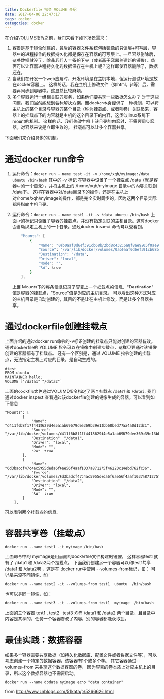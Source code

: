 ```yaml
---
title: Dockerfile 指令 VOLUME 介绍
date: 2017-04-06 22:47:17
tags: docker
categories: docker
---
```

在介绍VOLUME指令之前，我们来看下如下场景需求：

1. 容器是基于镜像创建的，最后的容器文件系统包括镜像的只读层+可写层，容器中的进程操作的数据持久化都是保存在容器的可写层上。一旦容器删除后，这些数据就没了，除非我们人工备份下来（或者基于容器创建新的镜像）。能否可以让容器进程持久化的数据保存在主机上呢？这样即使容器删除了，数据还在。
2. 当我们在开发一个web应用时，开发环境是在主机本地，但运行测试环境是放在docker容器上。
这样的话，我在主机上修改文件（如html，js等）后，需要再同步到容器中。这显然比较麻烦。
3. 多个容器运行一组相关联的服务，如果他们要共享一些数据怎么办？
对于这些问题，我们当然能想到各种解决方案。而docker本身提供了一种机制，可以将主机上的某个目录与容器的某个目录（称为挂载点、或者叫卷）关联起来，容器上的挂载点下的内容就是主机的这个目录下的内容，这类似linux系统下mount的机制。 这样的话，我们修改主机上该目录的内容时，不需要同步容器，对容器来说是立即生效的。 挂载点可以让多个容器共享。

下面我们来介绍具体的机制。
<!-- more -->
# 通过docker run命令
1. 运行命令：`docker run --name test -it -v /home/xqh/myimage:/data ubuntu /bin/bash`
其中的 -v 标记 在容器中设置了一个挂载点 /data（就是容器中的一个目录），并将主机上的 /home/xqh/myimage 目录中的内容关联到 /data下。
这样在容器中对/data目录下的操作，还是在主机上对/home/xqh/myimage的操作，都是完全实时同步的，因为这两个目录实际都是指向主机目录。

2. 运行命令：`docker run --name test1 -it -v /data ubuntu /bin/bash`
上面-v的标记只设置了容器的挂载点，并没有指定关联的主机目录。这时docker会自动绑定主机上的一个目录。通过docker inspect 命令可以查看到。
    ````bash
        "Mounts": [
            {
                "Name": "0ab0aaf0d6ef391cb68b72bd8c43216a8f8ae9205f0ae941ef16ebe32dc9fc01",
                "Source": "/var/lib/docker/volumes/0ab0aaf0d6ef391cb68b72bd8c43216a8f8ae9205f0ae941ef16ebe32dc9fc01/_data",
                "Destination": "/data",
                "Driver": "local",
                "Mode": "",
                "RW": true
            }
        ],
    ````
    上面 Mounts下的每条信息记录了容器上一个挂载点的信息，"Destination" 值是容器的挂载点，"Source"值是对应的主机目录。
    可以看出这种方式对应的主机目录是自动创建的，其目的不是让在主机上修改，而是让多个容器共享。
    
# 通过dockerfile创建挂载点
上面介绍的通过docker run命令的-v标识创建的挂载点只能对创建的容器有效。
通过dockerfile的 VOLUME 指令可以在镜像中创建挂载点，这样只要通过该镜像创建的容器都有了挂载点。
还有一个区别是，通过 VOLUME 指令创建的挂载点，无法指定主机上对应的目录，是自动生成的。
````
#test
FROM ubuntu
MAINTAINER hello1
VOLUME ["/data1","/data2"]
````
上面的dockfile文件通过VOLUME指令指定了两个挂载点 /data1 和 /data2.
我们通过docker inspect 查看通过该dockerfile创建的镜像生成的容器，可以看到如下信息
````
"Mounts": [
        {
            "Name": "d411f6b8f17f4418629d4e5a1ab69679dee369b39e13bb68bed77aa4a0d12d21",
            "Source": "/var/lib/docker/volumes/d411f6b8f17f4418629d4e5a1ab69679dee369b39e13bb68bed77aa4a0d12d21/_data",
            "Destination": "/data1",
            "Driver": "local",
            "Mode": "",
            "RW": true
        },
        {
            "Name": "6d3badcf47c4ac5955deda6f6ae56f4aaf1037a871275f46220c14ebd762fc36",
            "Source": "/var/lib/docker/volumes/6d3badcf47c4ac5955deda6f6ae56f4aaf1037a871275f46220c14ebd762fc36/_data",
            "Destination": "/data2",
            "Driver": "local",
            "Mode": "",
            "RW": true
        }
    ],
````
可以看到两个挂载点的信息。

# 容器共享卷（挂载点）
````
docker run --name test1 -it myimage /bin/bash
````
上面命令中的 myimage是用前面的dockerfile文件构建的镜像。 这样容器test1就有了 /data1 和 /data2两个挂载点。
下面我们创建另一个容器可以和test1共享 /data1 和 /data2卷 ，这是在 docker run中使用 --volumes-from标记，如：
可以是来源不同镜像，如：
````
docker run --name test2 -it --volumes-from test1  ubuntu  /bin/bash
````
也可以是同一镜像，如：
````
docker run --name test3 -it --volumes-from test1  myimage  /bin/bash
````
上面的三个容器 test1 , test2 , test3 均有 /data1 和 /data2 两个目录，且目录中内容是共享的，任何一个容器修改了内容，别的容器都能获取到。

# 最佳实践：数据容器
如果多个容器需要共享数据（如持久化数据库、配置文件或者数据文件等），可以考虑创建一个特定的数据容器，该容器有1个或多个卷。
其它容器通过--volumes-from 来共享这个数据容器的卷。
因为容器的卷本质上对应主机上的目录，所以这个数据容器也不需要启动。
````
docker run --name dbdata myimage echo "data container"
````
from http://www.cnblogs.com/51kata/p/5266626.html